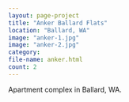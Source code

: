 ```yaml
---
layout: page-project
title: "Anker Ballard Flats"
location: "Ballard, WA"
image: "anker-1.jpg"
image: "anker-2.jpg"
category:
file-name: anker.html
count: 2
---
```



Apartment complex in Ballard, WA.
